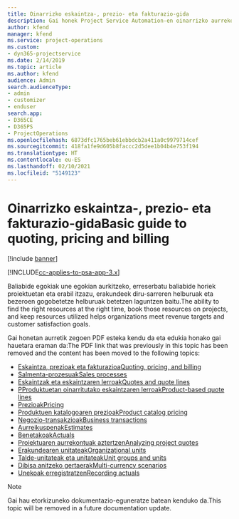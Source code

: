 ```yaml
---
title: Oinarrizko eskaintza-, prezio- eta fakturazio-gida
description: Gai honek Project Service Automation-en oinarrizko aurrekontuei, fakturazioari eta prezioei buruzko informazioara daramaten estekak eskaintzen du.
author: kfend
manager: kfend
ms.service: project-operations
ms.custom:
- dyn365-projectservice
ms.date: 2/14/2019
ms.topic: article
ms.author: kfend
audience: Admin
search.audienceType:
- admin
- customizer
- enduser
search.app:
- D365CE
- D365PS
- ProjectOperations
ms.openlocfilehash: 6873dfc1765beb61ebbdcb2a411a0c9979714cef
ms.sourcegitcommit: 418fa1fe9d605b8faccc2d5dee1b04b4e753f194
ms.translationtype: HT
ms.contentlocale: eu-ES
ms.lasthandoff: 02/10/2021
ms.locfileid: "5149123"
---
```

# <a name="basic-guide-to-quoting-pricing-and-billing"></a><span data-ttu-id="37013-103">Oinarrizko eskaintza-, prezio- eta fakturazio-gida</span><span class="sxs-lookup"><span data-stu-id="37013-103">Basic guide to quoting, pricing and billing</span></span>

[!include [banner](../../includes/psa-now-project-operations.md)]

[!INCLUDE[cc-applies-to-psa-app-3.x](../../includes/cc-applies-to-psa-app-3x.md)]

<span data-ttu-id="37013-104">Baliabide egokiak une egokian aurkitzeko, erreserbatu baliabide horiek proiektuetan eta erabil itzazu, erakundeek diru-sarreren helburuak eta bezeroen gogobetetze helburuak betetzen laguntzen baitu.</span><span class="sxs-lookup"><span data-stu-id="37013-104">The ability to find the right resources at the right time, book those resources on projects, and keep resources utilized helps organizations meet revenue targets and customer satisfaction goals.</span></span> 

<span data-ttu-id="37013-105">Gai honetan aurretik zegoen PDF esteka kendu da eta edukia honako gai hauetara eraman da:</span><span class="sxs-lookup"><span data-stu-id="37013-105">The PDF link that was previously in this topic has been removed and the content has been moved to the following topics:</span></span>

- [<span data-ttu-id="37013-106">Eskaintza, prezioak eta fakturazioa</span><span class="sxs-lookup"><span data-stu-id="37013-106">Quoting, pricing, and billing</span></span>](../quote-bill-price.md)
- [<span data-ttu-id="37013-107">Salmenta-prozesuak</span><span class="sxs-lookup"><span data-stu-id="37013-107">Sales processes</span></span>](../basic-sales-process.md)
- [<span data-ttu-id="37013-108">Eskaintzak eta eskaintzaren lerroak</span><span class="sxs-lookup"><span data-stu-id="37013-108">Quotes and quote lines</span></span>](../basic-quote-lines.md)
- [<span data-ttu-id="37013-109">PProduktuetan oinarritutako eskaintzaren lerroak</span><span class="sxs-lookup"><span data-stu-id="37013-109">Product-based quote lines</span></span>](../product-based-quote-lines.md)
- [<span data-ttu-id="37013-110">Prezioak</span><span class="sxs-lookup"><span data-stu-id="37013-110">Pricing</span></span>](../basic-pricing.md)
- [<span data-ttu-id="37013-111">Produktuen katalogoaren prezioak</span><span class="sxs-lookup"><span data-stu-id="37013-111">Product catalog pricing</span></span>](../product-catalog-pricing.md)
- [<span data-ttu-id="37013-112">Negozio-transakzioak</span><span class="sxs-lookup"><span data-stu-id="37013-112">Business transactions</span></span>](../basic-business-transactions.md)
- [<span data-ttu-id="37013-113">Aurreikuspenak</span><span class="sxs-lookup"><span data-stu-id="37013-113">Estimates</span></span>](../estimates.md)
- [<span data-ttu-id="37013-114">Benetakoak</span><span class="sxs-lookup"><span data-stu-id="37013-114">Actuals</span></span>](../actuals.md)
- [<span data-ttu-id="37013-115">Proiektuaren aurrekontuak aztertzen</span><span class="sxs-lookup"><span data-stu-id="37013-115">Analyzing project quotes</span></span>](../basic-analyzing-quotes.md)
- [<span data-ttu-id="37013-116">Erakundearen unitateak</span><span class="sxs-lookup"><span data-stu-id="37013-116">Organizational units</span></span>](../advanced-organizational.md)
- [<span data-ttu-id="37013-117">Talde-unitateak eta unitateak</span><span class="sxs-lookup"><span data-stu-id="37013-117">Unit groups and units</span></span>](../advanced-units.md)
- [<span data-ttu-id="37013-118">Dibisa anitzeko gertaerak</span><span class="sxs-lookup"><span data-stu-id="37013-118">Multi-currency scenarios</span></span>](../advanced-currency.md)
- [<span data-ttu-id="37013-119">Unekoak erregistratzen</span><span class="sxs-lookup"><span data-stu-id="37013-119">Recording actuals</span></span>](../advanced-actuals.md)

> [!NOTE]
> <span data-ttu-id="37013-120">Gai hau etorkizuneko dokumentazio-eguneratze batean kenduko da.</span><span class="sxs-lookup"><span data-stu-id="37013-120">This topic will be removed in a future documentation update.</span></span> 
